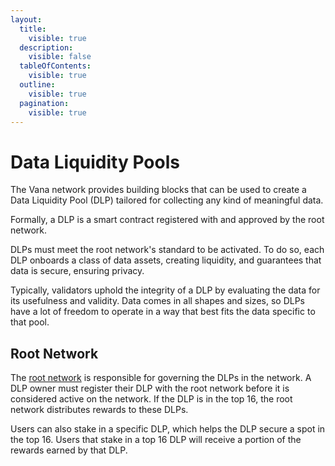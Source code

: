 ```yaml
---
layout:
  title:
    visible: true
  description:
    visible: false
  tableOfContents:
    visible: true
  outline:
    visible: true
  pagination:
    visible: true
---
```


# Data Liquidity Pools

The Vana network provides building blocks that can be used to create a Data Liquidity Pool (DLP) tailored for collecting any kind of meaningful data.

Formally, a DLP is a smart contract registered with and approved by the root network.

DLPs must meet the root network's standard to be activated. To do so, each DLP onboards a class of data assets, creating liquidity, and guarantees that data is secure, ensuring privacy.

Typically, validators uphold the integrity of a DLP by evaluating the data for its usefulness and validity. Data comes in all shapes and sizes, so DLPs have a lot of freedom to operate in a way that best fits the data specific to that pool.

## Root Network

The [root network](../../../developers/smart-contracts.md#root-contract) is responsible for governing the DLPs in the network. A DLP owner must register their DLP with the root network before it is considered active on the network. If the DLP is in the top 16, the root network distributes rewards to these DLPs.

Users can also stake in a specific DLP, which helps the DLP secure a spot in the top 16. Users that stake in a top 16 DLP will receive a portion of the rewards earned by that DLP.
